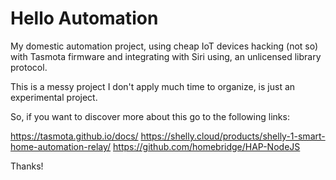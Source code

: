 # Hello Automation

My domestic automation project, using cheap IoT devices hacking (not so) with Tasmota firmware and integrating with Siri using, an unlicensed library protocol.

This is a messy project I don't apply much time to organize, is just an experimental project.

So, if you want to discover more about this go to the following links:

https://tasmota.github.io/docs/
https://shelly.cloud/products/shelly-1-smart-home-automation-relay/
https://github.com/homebridge/HAP-NodeJS

Thanks!